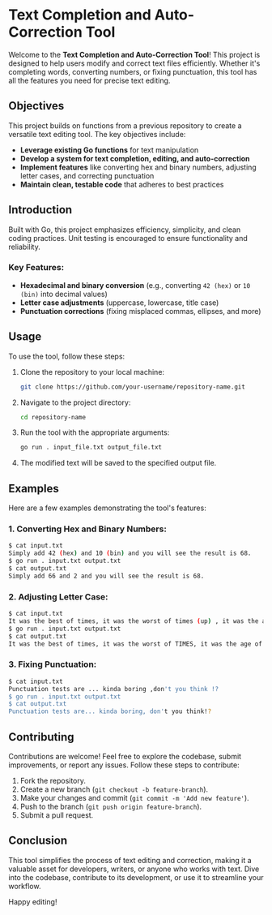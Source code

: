 
# Text Completion and Auto-Correction Tool

Welcome to the **Text Completion and Auto-Correction Tool**! This project is designed to help users modify and correct text files efficiently. Whether it's completing words, converting numbers, or fixing punctuation, this tool has all the features you need for precise text editing.

## Objectives

This project builds on functions from a previous repository to create a versatile text editing tool. The key objectives include:

- **Leverage existing Go functions** for text manipulation
- **Develop a system for text completion, editing, and auto-correction**
- **Implement features** like converting hex and binary numbers, adjusting letter cases, and correcting punctuation
- **Maintain clean, testable code** that adheres to best practices

## Introduction

Built with Go, this project emphasizes efficiency, simplicity, and clean coding practices. Unit testing is encouraged to ensure functionality and reliability.

### Key Features:
- **Hexadecimal and binary conversion** (e.g., converting `42 (hex)` or `10 (bin)` into decimal values)
- **Letter case adjustments** (uppercase, lowercase, title case)
- **Punctuation corrections** (fixing misplaced commas, ellipses, and more)

## Usage

To use the tool, follow these steps:

1. Clone the repository to your local machine:
   ```bash
   git clone https://github.com/your-username/repository-name.git
   ```
2. Navigate to the project directory:
   ```bash
   cd repository-name
   ```
3. Run the tool with the appropriate arguments:
   ```bash
   go run . input_file.txt output_file.txt
   ```

4. The modified text will be saved to the specified output file.

## Examples

Here are a few examples demonstrating the tool's features:

### 1. Converting Hex and Binary Numbers:
```bash
$ cat input.txt
Simply add 42 (hex) and 10 (bin) and you will see the result is 68.
$ go run . input.txt output.txt
$ cat output.txt
Simply add 66 and 2 and you will see the result is 68.
```

### 2. Adjusting Letter Case:
```bash
$ cat input.txt
It was the best of times, it was the worst of times (up) , it was the age of wisdom...
$ go run . input.txt output.txt
$ cat output.txt
It was the best of times, it was the worst of TIMES, it was the age of wisdom...
```

### 3. Fixing Punctuation:
```bash
$ cat input.txt
Punctuation tests are ... kinda boring ,don't you think !?
$ go run . input.txt output.txt
$ cat output.txt
Punctuation tests are... kinda boring, don't you think!?
```

## Contributing

Contributions are welcome! Feel free to explore the codebase, submit improvements, or report any issues. Follow these steps to contribute:

1. Fork the repository.
2. Create a new branch (`git checkout -b feature-branch`).
3. Make your changes and commit (`git commit -m 'Add new feature'`).
4. Push to the branch (`git push origin feature-branch`).
5. Submit a pull request.

## Conclusion

This tool simplifies the process of text editing and correction, making it a valuable asset for developers, writers, or anyone who works with text. Dive into the codebase, contribute to its development, or use it to streamline your workflow.

Happy editing!
